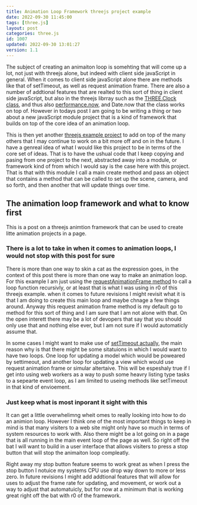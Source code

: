 ```yaml
---
title: Animation Loop Framework threejs project example
date: 2022-09-30 11:45:00
tags: [three.js]
layout: post
categories: three.js
id: 1007
updated: 2022-09-30 13:01:27
version: 1.1
---
```


The subject of creating an animaiton loop is somehting that will come up a lot, not just with threejs alone, but indeed with client side javaScript in general. When it comes to client side javaScript alone there are methods like that of setTimeout, as well as request animation frame. There are also a number of addtional features that are realted to this sort of thing in client side javaScript, but also in the threejs librray such as the [THREE.Clock class](https://threejs.org/docs/#api/en/core/Clock), and thus also [ performance.now](https://developer.mozilla.org/en-US/docs/Web/API/Performance/now), and Date.now that the class works on top of. However in todays post I am going to be writing a thing or two about a new javaScript module project that is a kind of framework that builds on top of the core idea of an animation loop.

This is then yet another [threejs example project](/2021/02/19/threejs-examples/) to add on top of the many others that I may continue to work on a bit more off and on in the future. I have a genreal idea of what I would like this project to be in terms of the core set of ideas. That is to have the ushual code that I keep copying and pasing from one project to the next, abstracted away into a module, or framework kind of from which I would say is the case here with this project. That is that with this module I call a main create method and pass an object that contains a method that can be called to set up the scene, camera, and so forth, and then another that will update things over time.

<!-- more -->

## The animation loop framework and what to know first

This is a post on a threejs animtion framework that can be used to create litte animation projects in a page. 

### There is a lot to take in when it comes to animation loops, I would not stop with this post for sure

There is more than one way to skin a cat as the expression goes, in the context of this post there is more than one way to make an animation loop. For this example I am just using the [requestAnimationFrame method](/2018/03/13/js-request-animation-frame/) to call a loop function recursivly, or at least that is what I was using in r0 of this threejs example. when it comes to future revisions I might revisit what it is that I am doing to create this main loop and maybe chnage a few things around. Anyway this request animation frame method is my default go to method for this sort of thing and I am sure that I am not alone with that. On the open interett there may be a lot of devopers that say that you should only use that and nothing else ever, but I am not sure if I would automaticly assume that. 

In some cases I might want to make use of [setTimeout actually](/2018/12/06/js-settimeout/), the main reason why is that there might be some sitatuions in which I would want to have two loops. One loop for updating a model which would be poweared by settimeout, and another loop for updating a view which would use request animation frame or simular altertaive. This will be espeshaly true if I get into using web workers as a way to push some heavry listing type tasks to a sepearte event loop, as I am limited to useing methods like setTimeout in that kind of envioement.

### Just keep what is most inporant it sight with this

It can get a little overwhelimng wheit omes to really looking into how to do an animion loop. However I think one of the most important things to keep in mind is that many visiters to a web site might only have so much in terms of system resources to work with. Also there might be a lot going on in a page that is all running in the main event loop of the page as well. So right off the bat I will want to build in a user interface that allows visiters to press a stop button that will stop the animaiton loop compleatly. 

Right away my stop button feature seems to work great as when I press the stop button I notuice my systems CPU use drop way down to more or less zero. In future revisions I might add addtional features that will allow for uses to adjust the frame rate for updating, and movement, or work out a way to adjust that automatuicly, but for now at a minimum that is working great right off the bat with r0 of the framework.



